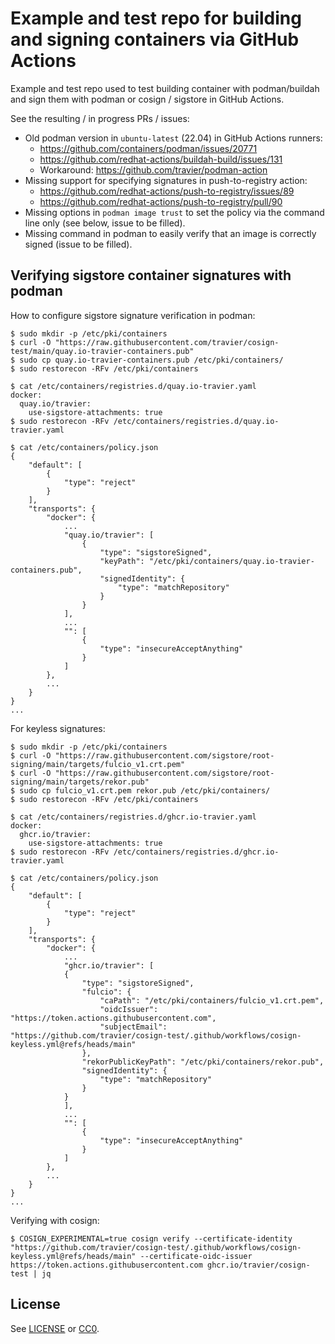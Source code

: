 # Example and test repo for building and signing containers via GitHub Actions

Example and test repo used to test building container with podman/buildah and
sign them with podman or cosign / sigstore in GitHub Actions.

See the resulting / in progress PRs / issues:
- Old podman version in `ubuntu-latest` (22.04) in GitHub Actions runners:
  - https://github.com/containers/podman/issues/20771
  - https://github.com/redhat-actions/buildah-build/issues/131
  - Workaround: https://github.com/travier/podman-action
- Missing support for specifying signatures in push-to-registry action:
  - https://github.com/redhat-actions/push-to-registry/issues/89
  - https://github.com/redhat-actions/push-to-registry/pull/90
- Missing options in `podman image trust` to set the policy via the command
  line only (see below, issue to be filled).
- Missing command in podman to easily verify that an image is correctly signed
  (issue to be filled).

## Verifying sigstore container signatures with podman

How to configure sigstore signature verification in podman:

```
$ sudo mkdir -p /etc/pki/containers
$ curl -O "https://raw.githubusercontent.com/travier/cosign-test/main/quay.io-travier-containers.pub"
$ sudo cp quay.io-travier-containers.pub /etc/pki/containers/
$ sudo restorecon -RFv /etc/pki/containers

$ cat /etc/containers/registries.d/quay.io-travier.yaml
docker:
  quay.io/travier:
    use-sigstore-attachments: true
$ sudo restorecon -RFv /etc/containers/registries.d/quay.io-travier.yaml

$ cat /etc/containers/policy.json
{
    "default": [
        {
            "type": "reject"
        }
    ],
    "transports": {
        "docker": {
            ...
            "quay.io/travier": [
                {
                    "type": "sigstoreSigned",
                    "keyPath": "/etc/pki/containers/quay.io-travier-containers.pub",
                    "signedIdentity": {
                        "type": "matchRepository"
                    }
                }
            ],
            ...
            "": [
                {
                    "type": "insecureAcceptAnything"
                }
            ]
        },
        ...
    }
}
...
```

For keyless signatures:

```
$ sudo mkdir -p /etc/pki/containers
$ curl -O "https://raw.githubusercontent.com/sigstore/root-signing/main/targets/fulcio_v1.crt.pem"
$ curl -O "https://raw.githubusercontent.com/sigstore/root-signing/main/targets/rekor.pub"
$ sudo cp fulcio_v1.crt.pem rekor.pub /etc/pki/containers/
$ sudo restorecon -RFv /etc/pki/containers

$ cat /etc/containers/registries.d/ghcr.io-travier.yaml
docker:
  ghcr.io/travier:
    use-sigstore-attachments: true
$ sudo restorecon -RFv /etc/containers/registries.d/ghcr.io-travier.yaml

$ cat /etc/containers/policy.json
{
    "default": [
        {
            "type": "reject"
        }
    ],
    "transports": {
        "docker": {
            ...
            "ghcr.io/travier": [
            {
                "type": "sigstoreSigned",
                "fulcio": {
                    "caPath": "/etc/pki/containers/fulcio_v1.crt.pem",
                    "oidcIssuer": "https://token.actions.githubusercontent.com",
                    "subjectEmail": "https://github.com/travier/cosign-test/.github/workflows/cosign-keyless.yml@refs/heads/main"
                },
                "rekorPublicKeyPath": "/etc/pki/containers/rekor.pub",
                "signedIdentity": {
                    "type": "matchRepository"
                }
            }
            ],
            ...
            "": [
                {
                    "type": "insecureAcceptAnything"
                }
            ]
        },
        ...
    }
}
...

```

Verifying with cosign:

```
$ COSIGN_EXPERIMENTAL=true cosign verify --certificate-identity "https://github.com/travier/cosign-test/.github/workflows/cosign-keyless.yml@refs/heads/main" --certificate-oidc-issuer https://token.actions.githubusercontent.com ghcr.io/travier/cosign-test | jq

```

## License

See [LICENSE](LICENSE) or [CC0](https://creativecommons.org/public-domain/cc0/).
